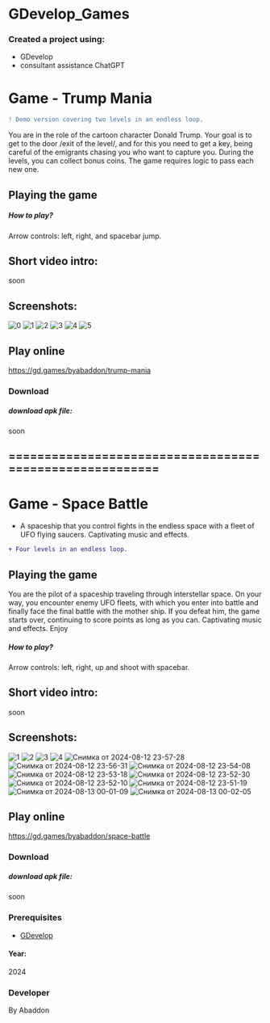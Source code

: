 # GDevelop_Games

### Created a project using:
+ GDevelop
+ consultant assistance ChatGPT

# Game - Trump Mania
```diff
! Demo version covering two levels in an endless loop.
```
You are in the role of the cartoon character Donald Trump.
Your goal is to get to the door /exit of the level/, and for this you need to get a key, being careful of the emigrants chasing you who want to capture you.
During the levels, you can collect bonus coins.
The game requires logic to pass each new one.


## Playing the game
##### How to play? </br>
Arrow controls: left, right, and spacebar jump.
## Short video intro:
soon

## Screenshots:
![0](https://github.com/byAbaddon/GDevelop_Games/assets/51271834/3e378fa3-8690-4a3c-99a4-875bce06afed)
![1](https://github.com/byAbaddon/GDevelop_Games/assets/51271834/05138115-312e-43af-b479-c9117c824cd3)
![2](https://github.com/byAbaddon/GDevelop_Games/assets/51271834/8c421e8b-4959-45ca-987e-c98c3910b3cd)
![3](https://github.com/byAbaddon/GDevelop_Games/assets/51271834/d2f71784-fb42-468d-b35c-1512ba491161)
![4](https://github.com/byAbaddon/GDevelop_Games/assets/51271834/dee37ad5-54d9-440b-b16b-f7390f6d4afa)
![5](https://github.com/byAbaddon/GDevelop_Games/assets/51271834/e5dbc313-e324-4407-82d4-1e415f8469ea)


## Play online
https://gd.games/byabaddon/trump-mania

### Download
##### download apk file:
soon

## ========================================================
# Game - Space Battle
- A spaceship that you control fights in the endless space with a fleet of UFO flying saucers.
Captivating music and effects.
```diff
+ Four levels in an endless loop.
```
## Playing the game
You are the pilot of a spaceship traveling through interstellar space. On your way, you encounter enemy UFO fleets, with which you enter into battle and finally face the final battle with the mother ship.
If you defeat him, the game starts over, continuing to score points as long as you can. Captivating music and effects.
Enjoy

##### How to play? </br>
Arrow controls: left, right, up and shoot with spacebar.
## Short video intro:
soon

## Screenshots:
![1](https://github.com/user-attachments/assets/29918214-0f74-40db-b9c7-3c9c8897f79b)
![2](https://github.com/user-attachments/assets/8a8ed2d5-f4ed-4ad5-83ec-e5aa566147a4)
![3](https://github.com/user-attachments/assets/0063db42-5055-4ec2-ac42-104a566ffcaa)
![4](https://github.com/user-attachments/assets/65940858-29ec-4d3d-b07e-6964fd13d893)
![Снимка от 2024-08-12 23-57-28](https://github.com/user-attachments/assets/a2c8c068-ae40-4e1a-9570-1aa777013e72)
![Снимка от 2024-08-12 23-56-31](https://github.com/user-attachments/assets/06d81c92-180d-4c3c-90b0-a55265f2238a)
![Снимка от 2024-08-12 23-54-08](https://github.com/user-attachments/assets/8eadf4e8-bb3c-48d3-8ec9-349dc50180d6)
![Снимка от 2024-08-12 23-53-18](https://github.com/user-attachments/assets/9491e51a-9d87-48c3-84c3-ede853a54c02)
![Снимка от 2024-08-12 23-52-30](https://github.com/user-attachments/assets/c2539998-8ec6-4582-9a95-c206a4930a50)
![Снимка от 2024-08-12 23-52-10](https://github.com/user-attachments/assets/2d745204-6da8-43f9-8bfd-38e93fe19255)
![Снимка от 2024-08-12 23-51-19](https://github.com/user-attachments/assets/63f58eca-a718-4949-9647-299c4fa3d3c6)
![Снимка от 2024-08-13 00-01-09](https://github.com/user-attachments/assets/7179d2e8-f005-4ecf-8ad3-18d9e94a0850)
![Снимка от 2024-08-13 00-02-05](https://github.com/user-attachments/assets/71feb2ff-8655-4068-abd4-d5751b0718b2)


## Play online
https://gd.games/byabaddon/space-battle

### Download
##### download apk file:
soon

### Prerequisites
- [GDevelop](https://gdevelop.io)
#### Year:
2024

### Developer
By Abaddon

<br>

